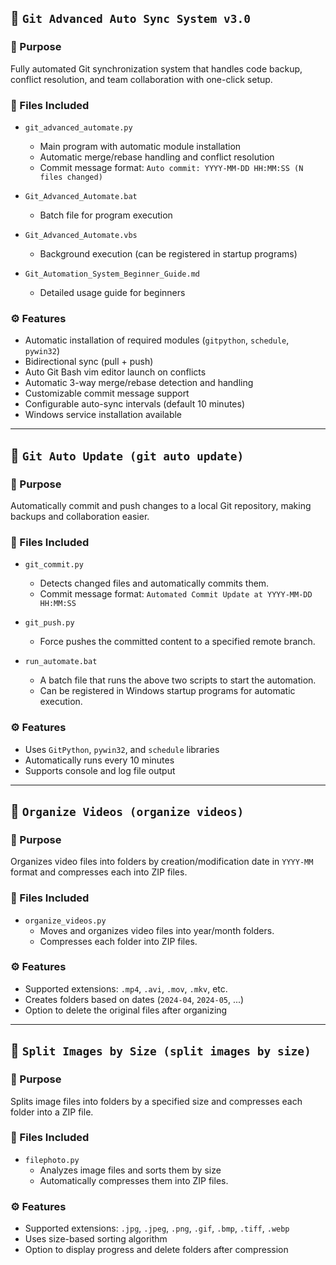 ## 📁 `Git Advanced Auto Sync System v3.0`

### 📌 Purpose  
Fully automated Git synchronization system that handles code backup, conflict resolution, and team collaboration with one-click setup.

### 📄 Files Included  
- `git_advanced_automate.py`  
  - Main program with automatic module installation
  - Automatic merge/rebase handling and conflict resolution
  - Commit message format: `Auto commit: YYYY-MM-DD HH:MM:SS (N files changed)`

- `Git_Advanced_Automate.bat`  
  - Batch file for program execution

- `Git_Advanced_Automate.vbs`  
  - Background execution (can be registered in startup programs)

- `Git_Automation_System_Beginner_Guide.md`  
  - Detailed usage guide for beginners

### ⚙️ Features
- Automatic installation of required modules (`gitpython`, `schedule`, `pywin32`)
- Bidirectional sync (pull + push)
- Auto Git Bash vim editor launch on conflicts
- Automatic 3-way merge/rebase detection and handling
- Customizable commit message support
- Configurable auto-sync intervals (default 10 minutes)
- Windows service installation available

---

## 📁 `Git Auto Update (git auto update)`

### 📌 Purpose  
Automatically commit and push changes to a local Git repository, making backups and collaboration easier.

### 📄 Files Included  
- `git_commit.py`  
  - Detects changed files and automatically commits them.  
  - Commit message format: `Automated Commit Update at YYYY-MM-DD HH:MM:SS`

- `git_push.py`  
  - Force pushes the committed content to a specified remote branch.

- `run_automate.bat`  
  - A batch file that runs the above two scripts to start the automation.  
  - Can be registered in Windows startup programs for automatic execution.

### ⚙️ Features
- Uses `GitPython`, `pywin32`, and `schedule` libraries  
- Automatically runs every 10 minutes  
- Supports console and log file output

---

## 📁 `Organize Videos (organize videos)`

### 📌 Purpose  
Organizes video files into folders by creation/modification date in `YYYY-MM` format and compresses each into ZIP files.

### 📄 Files Included  
- `organize_videos.py`  
  - Moves and organizes video files into year/month folders.  
  - Compresses each folder into ZIP files.

### ⚙️ Features
- Supported extensions: `.mp4`, `.avi`, `.mov`, `.mkv`, etc.  
- Creates folders based on dates (`2024-04`, `2024-05`, ...)  
- Option to delete the original files after organizing

---

## 📁 `Split Images by Size (split images by size)`

### 📌 Purpose  
Splits image files into folders by a specified size and compresses each folder into a ZIP file.

### 📄 Files Included  
- `filephoto.py`  
  - Analyzes image files and sorts them by size  
  - Automatically compresses them into ZIP files.

### ⚙️ Features
- Supported extensions: `.jpg`, `.jpeg`, `.png`, `.gif`, `.bmp`, `.tiff`, `.webp`  
- Uses size-based sorting algorithm  
- Option to display progress and delete folders after compression